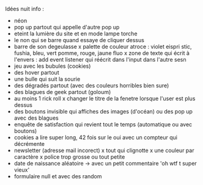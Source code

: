 Idées nuit info : 
- néon
- pop up partout qui appelle d'autre pop up
- eteint la lumière du site et en mode lampe torche 
- le non qui se barre quand essaye de cliquer dessus 
- barre de son degeulasse 
x palette de couleur atroce : violet eispri stic, fushia, bleu, vert pomme, rouge, jaune fluo 
x zone de texte qui écrit à l'envers : add event listener qui réécrit dans l'input dans l'autre sesn 
- jeu avec les bubules (cookies)
- des hover partout 
- une bulle qui suit la sourie 
- des dégradés partout (avec des couleurs horribles bien sure)
- des blagues de geek partout (goloum)
- au moins 1 rick roll 
x changer le titre de la fenetre lorsque l'user est plus dessus 
- des boutons invisible qui affiches des images (d'océan) ou des pop up avec des blagues 
- enquête de satisfaction qui revient tout le temps (automatique ou avec boutons)
- cookies a lire super long, 42 fois sur le oui avec un compteur qui décrémente 
- newsletter (adresse mail incorect)
x tout qui clignotte 
x une couleur par caractère 
x police trop grosse ou tout petite 
- date de naissance aléatoire -> avec un petit commentaire 'oh wtf t super vieux'
- formulaire null et avec des random 

